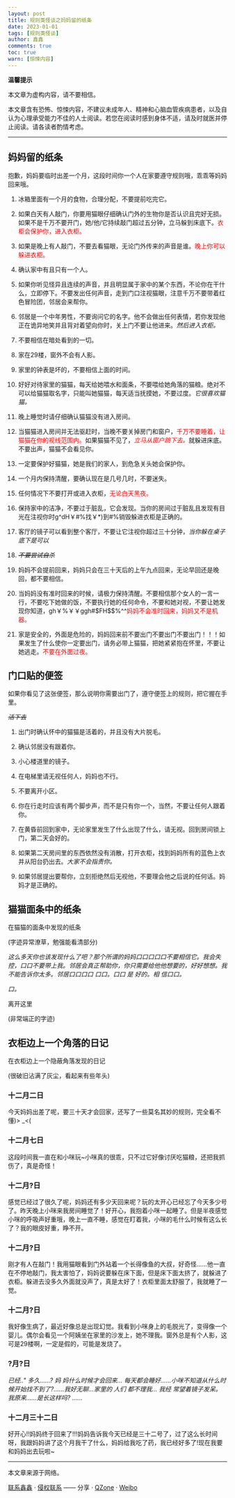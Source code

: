 ```yaml
---
layout: post
title: 规则类怪谈之妈妈留的纸条
date: 2023-01-01
tags: [规则类怪谈]
author: 鑫鑫
comments: true
toc: true
warn: [惊悚内容]
---
```


**温馨提示**

本文章为虚构内容，请不要相信。

本文章含有恐怖、惊悚内容，不建议未成年人、精神和心脑血管疾病患者，以及自认为心理承受能力不佳的人士阅读。若您在阅读时感到身体不适，请及时就医并停止阅读。请各读者酌情考虑。

<!-- more -->

---

## 妈妈留的纸条

抱歉，妈妈要临时出差一个月，这段时间你一个人在家要遵守规则哦，乖乖等妈妈回来哦。

1. 冰箱里面有一个月的食物，合理分配，不要提前吃完它。

2. 如果白天有人敲门，你要用猫眼仔细确认门外的生物你是否认识且完好无损。如果不是千万不要开门，她/他/它持续敲门超过五分钟，立马躲到床底下。<font color="red">衣柜会保护你，进入衣柜。</font>

3. 如果是晚上有人敲门，不要去看猫眼，无论门外传来的声音是谁。<font color="red">晚上你可以躲进衣柜。</font>

4. 确认家中有且只有一个人。

5. 如果你听见怪异且连续的声音，并且明显属于家中的某个东西，不论你在干什么，立即停下。不要发出任何声音，走到门口注视猫眼，注意千万不要带着红色冒险团，邻居会来帮你。

6. 邻居是一个中年男性，不要询问它的名字。他不会做出任何表情，若你发现他正在诡异地笑并且背对着望向你时，关上门不要让他进来。*然后进入衣柜。*

7. 不要相信在暗处看到的一切。

8. 家在29楼，窗外不会有人影。

9. 家里的钟表是坏的，不要相信上面的时间。

10. 好好对待家里的猫猫，每天给她喂水和面条，不要喂给她角落的猫粮。绝对不可以给猫猫取名字，只能叫她猫猫，每天适当抚摸她，不要过度。*它很喜欢猫猫。*

11. 晚上睡觉时请仔细确认猫猫没有进入房间。

12. 当猫猫进入房间并无法驱赶时，当晚不要关掉房门和窗户，<font color="red">千万不要睡着，让猫猫在你的视线范围内。</font>如果猫猫不见了，<i><font color="red">立马从窗户跳下去。</font></i>就躲进床底。不要出声，猫猫不会看见你。

13. 一定要保护好猫猫，她是我们的家人，到危急关头她会保护你。

14. 一个月内保持清醒，要确认现在是几号几时，不要迷失。

15. 任何情况下不要打开或进入衣柜，<font color="red">无论白天黑夜。</font>

16. 保持家中的洁净，不要过于脏乱，它会发现。当你的房间过于脏乱且发现有目光在注视你时g^dH￥#%找￥\*)到#%销毁躲进衣柜是正确的。

17. 客厅的镜子可以看到整个客厅，不要让它注视你超过三十分钟，*当你躲在桌子底下是可以*

18. ~~*不要尝试自杀*~~

19. 妈妈不会提前回来，妈妈只会在三十天后的上午九点回来，无论早回还是晚回，都不要相信。

20. 当妈妈没有准时回来的时候，请极力保持清醒。不要相信那个女人的一言一行，不要吃下她做的饭，不要执行她的任何命令，不要和她对视，不要让她发现你知道，gh￥%￥￥ggh#\$FH\$\$%^^<font color="red">妈妈不会准时回来，妈妈又不是机器。</font>

21. 家是安全的，外面是危险的，妈妈回来前不要出门不要出门不要出门！！！如果发生了什么使你一定要出门，请务必带上猫猫，把她紧紧抱在怀里，不要让她逃走。<font color="red">不要在外面过夜。</font>

## 门口贴的便签

如果你看见了这张便签，那么说明你需要出门了，遵守便签上的规则，把它握在手里。

~~*活下去*~~

1. 出门时确认怀中的猫猫是活着的，并且没有大片脱毛。

2. 确认邻居没有跟着你。

3. 小心楼道里的镜子。

4. 在电梯里请无视任何人，妈妈也不行。

5. 不要离开小区。

6. 你在行走时应该有两个脚步声，而不是只有你一个，当然，不要让任何人跟着你。

7. 在黄昏前回到家中，无论家里发生了什么出现了什么，请无视。回到房间锁上门，第二天会好的。

8. 如果第二天房间里的东西依然没有消散，打开衣柜，找到妈妈所有的蓝色上衣并从阳台扔出去。*大家不会指责你。*

9. 如果邻居提出要帮你，立刻拒绝然后无视他，不要理会他之后说的任何话。妈妈才是正确的。

## 猫猫面条中的纸条

在猫猫的面条中发现的纸条

(字迹异常潦草，勉强能看清部分)

*这么多天你也该发现什么了吧？那个所谓的妈妈口口口口口不要相信它。我会失控，口口不要带上我。邻居会真正帮助你，你只需要给他他想要的，好好想想。我不能告诉你太多。邻居口口口口 口口。口口 是 好的。相 信口口。*

*口。*

离开这里

(非常端正的字迹)

## 衣柜边上一个角落的日记

在衣柜边上一个隐蔽角落发现的日记

(很破旧沾满了灰尘，看起来有些年头)

### 十二月二日

今天妈妈出差了呢，要三十天才会回家，还写了一些莫名其妙的规则，完全看不懂\)> \_<\(

### 十二月七日

这段时间我一直在和小咪玩\~小咪真的很乖，只不过它好像讨厌吃猫粮，还把我抓伤了，真是奇怪！

### 十二月?日

感觉已经过了很久了呢，妈妈还有多少天回来呢？玩的太开心已经忘了今天多少号了。昨天晚上小咪来我房间睡觉了！好开心，我抱着小咪一起睡了。但是半夜感觉小咪的呼吸声好重哦，晚上一直不睡，感觉在盯着我，小咪的毛什么时候有这么长了？我的眼皮好重，睁不开。

### 十二月?日

刚才有人在敲门！我用猫眼看到门外站着一个长得像鱼的大叔，好奇怪……他一直在不停地敲门，我太害怕了，妈妈说要躲在床下面，但是床下面太挤了，就躲进了衣柜。躲进去没多久外面就没声了，真是太好了！衣柜里面太舒服了，我就睡了一觉。

### 十二月?日

我好像生病了，最近好像总是出现幻觉。我看到小咪身上的毛脱光了，变得像一个婴儿。偶尔会看见一个阿姨坐在家里的沙发上，她不理我。窗外总是有个人影，这可是29楼啊，一定是假的，可能是发烧了。

### ?月?日

*已经.." 多久……? 妈 妈什么时候才会回来… 每天都会睡好……小咪不知道从什么时候开始找不到了?……我好无聊…家里的 人们 都不理我… 我经 常望着镜子发呆。我原来……是长这样吗? ……*

### 十二月三十二日

好开心!!妈妈终于回来了!!!妈妈告诉我今天已经是三十二号了，过了这么长时间呀，我跟妈妈讲了这个月我干了什么，妈妈给我吃了药，我已经好多了!现在我要和妈妈出去玩啦\~

---

本文章来源于网络。

[联系鑫鑫](mailto:blog@xinxin2021.tk) · [侵权联系](mailto:tort@xinxin2021.tk) —— 分享 · [QZone](http://sns.qzone.qq.com/cgi-bin/qzshare/cgi_qzshare_onekey?url=https%3A%2F%2Fblog.xinxin2021.tk%2Fguizeleiguaitan_mum%2F&title=%E8%A7%84%E5%88%99%E7%B1%BB%E6%80%AA%E8%B0%88%E4%B9%8B%E5%A6%88%E5%A6%88%E7%95%99%E7%9A%84%E7%BA%B8%E6%9D%A1&site=%E9%91%AB%E5%8D%9A%E5%AE%A2) · [Weibo](https://service.weibo.com/share/share.php?url=https%3A%2F%2Fblog.xinxin2021.tk%2Fguizeleiguaitan_mum%2F&count=1&title=%E8%A7%84%E5%88%99%E7%B1%BB%E6%80%AA%E8%B0%88%E4%B9%8B%E5%A6%88%E5%A6%88%E7%95%99%E7%9A%84%E7%BA%B8%E6%9D%A1&language=zh_cn)
